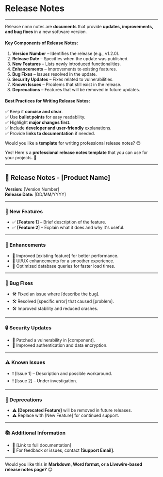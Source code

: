 # Release Notes

---
Release nnnn notes are **documents** that provide **updates, improvements, and bug fixes** in a new software version.

#### **Key Components of Release Notes:**
1. **Version Number** – Identifies the release (e.g., v1.2.0).
2. **Release Date** – Specifies when the update was published.
3. **New Features** – Lists newly introduced functionalities.
4. **Enhancements** – Improvements to existing features.
5. **Bug Fixes** – Issues resolved in the update.
6. **Security Updates** – Fixes related to vulnerabilities.
7. **Known Issues** – Problems that still exist in the release.
8. **Deprecations** – Features that will be removed in future updates.

#### **Best Practices for Writing Release Notes:**
✅ Keep it **concise and clear**.  
✅ Use **bullet points** for easy readability.  
✅ Highlight **major changes first**.  
✅ Include **developer and user-friendly** explanations.  
✅ Provide **links to documentation** if needed.

Would you like a **template** for writing professional release notes? 😊

Yes! Here's a **professional release notes template** that you can use for your projects. 🚀

---

## **📢 Release Notes - [Product Name]**
**Version:** [Version Number]  
**Release Date:** [DD/MM/YYYY]

---

### **🚀 New Features**
- ✅ **[Feature 1]** – Brief description of the feature.
- ✅ **[Feature 2]** – Explain what it does and why it's useful.

---

### **🔧 Enhancements**
- 📌 Improved [existing feature] for better performance.
- 📌 UI/UX enhancements for a smoother experience.
- 📌 Optimized database queries for faster load times.

---

### **🐞 Bug Fixes**
- 🛠 Fixed an issue where [describe the bug].
- 🛠 Resolved [specific error] that caused [problem].
- 🛠 Improved stability and reduced crashes.

---

### **🔒 Security Updates**
- 🔐 Patched a vulnerability in [component].
- 🔐 Improved authentication and data encryption.

---

### **⚠️ Known Issues**
- ❗ [Issue 1] – Description and possible workaround.
- ❗ [Issue 2] – Under investigation.

---

### **📢 Deprecations**
- ⚠️ **[Deprecated Feature]** will be removed in future releases.
- ⚠️ Replace with [New Feature] for continued support.

---

### **📚 Additional Information**
- 📖 [Link to full documentation]
- 📩 For feedback or issues, contact **[Support Email]**.

---

Would you like this in **Markdown, Word format, or a Livewire-based release notes page?** 😊

